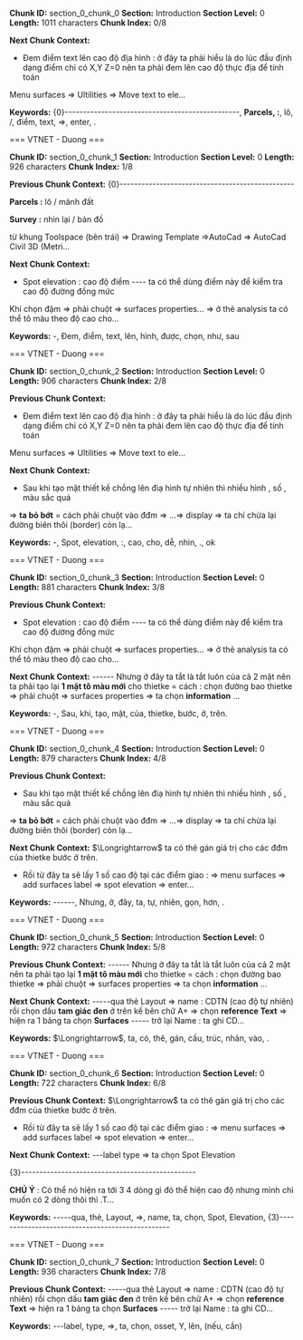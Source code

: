 **Chunk ID:** section_0_chunk_0
**Section:** Introduction
**Section Level:** 0
**Length:** 1011 characters
**Chunk Index:** 0/8

**Next Chunk Context:**
- Đem điểm text lên cao độ địa hình : ở đây ta phải hiểu là do lúc đầu định
  dạng điểm chỉ có X,Y Z=0 nên ta phải đem lên cao độ thực địa để tính toán

Menu surfaces => Ultilities => Move text to ele...

**Keywords:** {0}------------------------------------------------, **Parcels, :**, lô, /, điểm, text, =>, enter, .

=== VTNET - Duong ===

**Chunk ID:** section_0_chunk_1
**Section:** Introduction
**Section Level:** 0
**Length:** 926 characters
**Chunk Index:** 1/8

**Previous Chunk Context:**
{0}------------------------------------------------

**Parcels :** lô / mảnh đất

**Survey :** nhìn lại / bản đồ

từ khung Toolspace (bên trái) => Drawing Template =>AutoCad => AutoCad
Civil 3D (Metri...

**Next Chunk Context:**
- Spot elevation : cao độ điểm ---- ta có thể dùng điểm này để kiểm tra cao độ
  đường đồng mức

Khi chọn đậm => phải chuột => surfaces properties... => ở thẻ analysis ta có
thể tô màu theo độ cao cho...

**Keywords:** -, Đem, điểm, text, lên, hình, được, chọn, như, sau

=== VTNET - Duong ===

**Chunk ID:** section_0_chunk_2
**Section:** Introduction
**Section Level:** 0
**Length:** 906 characters
**Chunk Index:** 2/8

**Previous Chunk Context:**
- Đem điểm text lên cao độ địa hình : ở đây ta phải hiểu là do lúc đầu định
  dạng điểm chỉ có X,Y Z=0 nên ta phải đem lên cao độ thực địa để tính toán

Menu surfaces => Ultilities => Move text to ele...

**Next Chunk Context:**
- Sau khi tạo mặt thiết kế chồng lên điạ hình tự nhiên thì nhiều hình , số , màu sắc quá

=> **ta bỏ bớt** = cách phải chuột vào đđm => ...=> display => ta chỉ chừa lại đường biên thôi (border) còn lạ...

**Keywords:** -, Spot, elevation, :, cao, cho, dễ, nhìn, ., ok

=== VTNET - Duong ===

**Chunk ID:** section_0_chunk_3
**Section:** Introduction
**Section Level:** 0
**Length:** 881 characters
**Chunk Index:** 3/8

**Previous Chunk Context:**
- Spot elevation : cao độ điểm ---- ta có thể dùng điểm này để kiểm tra cao độ
  đường đồng mức

Khi chọn đậm => phải chuột => surfaces properties... => ở thẻ analysis ta có
thể tô màu theo độ cao cho...

**Next Chunk Context:**
------ Nhưng ở đây ta tắt là tắt luôn của cả 2 mặt nên ta phải tạo lại **1 mặt tô màu mới** cho thietke = cách : chọn đường bao thietke => phải chuột => surfaces properties => ta chọn **information** ...

**Keywords:** -, Sau, khi, tạo, mặt, của, thietke, bước, ở, trên.

=== VTNET - Duong ===

**Chunk ID:** section_0_chunk_4
**Section:** Introduction
**Section Level:** 0
**Length:** 879 characters
**Chunk Index:** 4/8

**Previous Chunk Context:**
- Sau khi tạo mặt thiết kế chồng lên điạ hình tự nhiên thì nhiều hình , số , màu sắc quá

=> **ta bỏ bớt** = cách phải chuột vào đđm => ...=> display => ta chỉ chừa lại đường biên thôi (border) còn lạ...

**Next Chunk Context:**
\$\Longrightarrow\$ ta có thê gán giá trị cho các đđm của thietke bước ở trên.

- Rồi từ đây ta sẽ lấy 1 số cao độ tại các điểm giao : => menu surfaces => add surfaces label => spot elevation => enter...

**Keywords:** ------, Nhưng, ở, đây, ta, tự, nhiên, gọn, hơn, .

=== VTNET - Duong ===

**Chunk ID:** section_0_chunk_5
**Section:** Introduction
**Section Level:** 0
**Length:** 972 characters
**Chunk Index:** 5/8

**Previous Chunk Context:**
------ Nhưng ở đây ta tắt là tắt luôn của cả 2 mặt nên ta phải tạo lại **1 mặt tô màu mới** cho thietke = cách : chọn đường bao thietke => phải chuột => surfaces properties => ta chọn **information** ...

**Next Chunk Context:**
-----qua thẻ Layout => name : CDTN (cao độ tự nhiên) rồi chọn dấu **tam giác đen** ở
trên kế bên chữ A+ => chọn **reference Text** => hiện ra 1 bảng ta chọn **Surfaces**
----- trở lại Name : ta ghi CD...

**Keywords:** \$\Longrightarrow\$, ta, có, thê, gán, cấu, trúc, nhãn, vào, .

=== VTNET - Duong ===

**Chunk ID:** section_0_chunk_6
**Section:** Introduction
**Section Level:** 0
**Length:** 722 characters
**Chunk Index:** 6/8

**Previous Chunk Context:**
\$\Longrightarrow\$ ta có thê gán giá trị cho các đđm của thietke bước ở trên.

- Rồi từ đây ta sẽ lấy 1 số cao độ tại các điểm giao : => menu surfaces => add surfaces label => spot elevation => enter...

**Next Chunk Context:**
---label type => ta chọn Spot Elevation

{3}------------------------------------------------

**CHÚ Ý** : Có thể nó hiện ra tới 3 4 dòng gì đó thể hiện cao độ nhưng mình chỉ
muốn có 2 dòng thôi thì .T...

**Keywords:** -----qua, thẻ, Layout, =>, name, ta, chọn, Spot, Elevation, {3}------------------------------------------------

=== VTNET - Duong ===

**Chunk ID:** section_0_chunk_7
**Section:** Introduction
**Section Level:** 0
**Length:** 936 characters
**Chunk Index:** 7/8

**Previous Chunk Context:**
-----qua thẻ Layout => name : CDTN (cao độ tự nhiên) rồi chọn dấu **tam giác đen** ở
trên kế bên chữ A+ => chọn **reference Text** => hiện ra 1 bảng ta chọn **Surfaces**
----- trở lại Name : ta ghi CD...

**Keywords:** ---label, type, =>, ta, chọn, osset, Y, lên, (nếu, cần)
